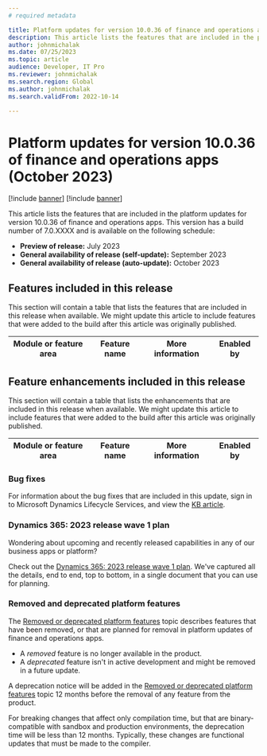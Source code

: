 ```yaml
---
# required metadata

title: Platform updates for version 10.0.36 of finance and operations apps (October 2023)
description: This article lists the features that are included in the platform updates for version 10.0.36 of finance and operations apps.
author: johnmichalak
ms.date: 07/25/2023
ms.topic: article
audience: Developer, IT Pro
ms.reviewer: johnmichalak
ms.search.region: Global
ms.author: johnmichalak
ms.search.validFrom: 2022-10-14

---
```

# Platform updates for version 10.0.36 of finance and operations apps (October 2023)

[!include [banner](../includes/banner.md)]
[!include [banner](../includes/preview-banner.md)]

This article lists the features that are included in the platform updates for version 10.0.36 of finance and operations apps. This version has a build number of 7.0.XXXX and is available on the following schedule:

- **Preview of release:** July 2023
- **General availability of release (self-update):** September 2023
- **General availability of release (auto-update):** October 2023

## Features included in this release

This section will contain a table that lists the features that are included in this release when available. We might update this article to include features that were added to the build after this article was originally published.

| Module or feature area | Feature name | More information | Enabled by |
|---|---|---|---|

## Feature enhancements included in this release

This section will contain a table that lists the enhancements that are included in this release when available. We might update this article to include features that were added to the build after this article was originally published.

| Module or feature area | Feature name | More information | Enabled by |
|---|---|---|---|


### Bug fixes

For information about the bug fixes that are included in this update, sign in to Microsoft Dynamics Lifecycle Services, and view the [KB article](https://fix.lcs.dynamics.com/Issue/Details?bugId=).

### Dynamics 365: 2023 release wave 1 plan

Wondering about upcoming and recently released capabilities in any of our business apps or platform?

Check out the [Dynamics 365: 2023 release wave 1 plan](/dynamics365/release-plan/2023wave1/). We've captured all the details, end to end, top to bottom, in a single document that you can use for planning.

### Removed and deprecated platform features

The [Removed or deprecated platform features](removed-deprecated-features-platform-updates.md) topic describes features that have been removed, or that are planned for removal in platform updates of finance and 
operations apps.

- A *removed* feature is no longer available in the product.
- A *deprecated* feature isn't in active development and might be removed in a future update.

A deprecation notice will be added in the [Removed or deprecated platform features](removed-deprecated-features-platform-updates.md) topic 12 months before the removal of any feature from the product.

For breaking changes that affect only compilation time, but that are binary-compatible with sandbox and production environments, the deprecation time will be less than 12 months. Typically, these changes are 
functional updates that must be made to the compiler.
